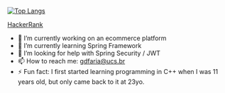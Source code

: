 <!--[![roadmap.sh](https://api.roadmap.sh/v1-badge/tall/6490b38fdb7de05a7a6f3d97?variant=light&roadmaps=spring-boot%2Cjava%2Cbackend)](https://roadmap.sh)-->
<!--Roadmap counter, left out because it's buggy-->
[![Top Langs](https://github-readme-stats.vercel.app/api/top-langs/?username=guilhermedeon)](https://github.com/anuraghazra/github-readme-stats)

[HackerRank](https://www.hackerrank.com/GDFaria)
<!--[LeetCode]https://leetcode.com/guibyn/-->

- 🔭 I’m currently working on an ecommerce platform
- 🌱 I’m currently learning Spring Framework
- 🤔 I’m looking for help with Spring Security / JWT
- 📫 How to reach me: gdfaria@ucs.br
- ⚡ Fun fact: I first started learning programming in C++ when I was 11 years old, but only came back to it at 23yo.

